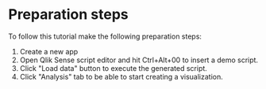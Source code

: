 # Preparation steps

To follow this tutorial make the following preparation steps:

1. Create a new app
2. Open Qlik Sense script editor and hit Ctrl+Alt+00 to insert a demo script.
3. Click "Load data" button to execute the generated script.
4. Click "Analysis" tab to be able to start creating a visualization.

